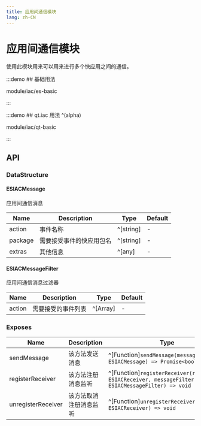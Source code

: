 ```yaml
---
title: 应用间通信模块
lang: zh-CN
---
```


# 应用间通信模块

使用此模块用来可以用来进行多个快应用之间的通信。

:::demo ## 基础用法

module/iac/es-basic

:::

:::demo ## qt.iac 用法 ^(alpha)

module/iac/qt-basic

:::

## API

### DataStructure

#### ESIACMessage

应用间通信消息

| Name          | Description                | Type                          |   Default   |
| ------------------ | ------------------| ----------------------------|---------|
| action             | 事件名称       | ^[string]                    |   -    |
| package            | 需要接受事件的快应用包名| ^[string]                    |   -    |
| extras             | 其他信息           | ^[any]                     |   -    |

#### ESIACMessageFilter

应用间通信消息过滤器

| Name          | Description             | Type                          |   Default   |
| ------------------ | ------------------| ----------------------------|---------|
| action             | 需要接受的事件列表       | ^[Array<string>]        |   -    |

### Exposes

| Name                             | Description                 | Type                                           |
| -------------------------------- | --------------------------- | -----------------------------------------------|
| sendMessage             | 该方法发送消息          | ^[Function]`sendMessage(message: ESIACMessage) => Promise<boolean>`   |
| registerReceiver        | 该方法注册消息监听       | ^[Function]`registerReceiver(receiver: ESIACReceiver, messageFilter: ESIACMessageFilter) => void`   |
| unregisterReceiver        | 该方法取消注册消息监听       | ^[Function]`unregisterReceiver(receiver: ESIACReceiver) => void`   |

